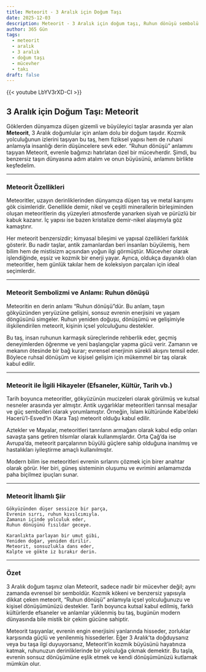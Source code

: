 ```yaml
---
title: Meteorit - 3 Aralık için Doğum Taşı
date: 2025-12-03
description: Meteorit - 3 Aralık için doğum taşı, Ruhun dönüşü sembolü. Bu özel taşın derin anlamını öğrenin.
author: 365 Gün
tags:
  - meteorit
  - aralık
  - 3 aralık
  - doğum taşı
  - mücevher
  - takı
draft: false
---
```


{{< youtube LbYV3rXD-CI >}}

## 3 Aralık için Doğum Taşı: Meteorit

Göklerden dünyamıza düşen gizemli ve büyüleyici taşlar arasında yer alan **Meteorit**, 3 Aralık doğumlular için anlam dolu bir doğum taşıdır. Kozmik yolculuğunun izlerini taşıyan bu taş, hem fiziksel yapısı hem de ruhani anlamıyla insanlığı derin düşüncelere sevk eder. “Ruhun dönüşü” anlamını taşıyan Meteorit, evrenle bağımızı hatırlatan özel bir mücevherdir. Şimdi, bu benzersiz taşın dünyasına adım atalım ve onun büyüsünü, anlamını birlikte keşfedelim.

---

### Meteorit Özellikleri

Meteoritler, uzayın derinliklerinden dünyamıza düşen taş ve metal karışımı gök cisimleridir. Genellikle demir, nikel ve çeşitli minerallerin birleşiminden oluşan meteoritlerin dış yüzeyleri atmosferde yanarken siyah ve pürüzlü bir kabuk kazanır. İç yapısı ise bazen kristalize demir-nikel alaşımıyla göz kamaştırır.

Her meteorit benzersizdir; kimyasal bileşimi ve yapısal özellikleri farklılık gösterir. Bu nadir taşlar, antik zamanlardan beri insanları büyülemiş, hem bilim hem de mistisizm açısından yoğun ilgi görmüştür. Mücevher olarak işlendiğinde, eşsiz ve kozmik bir enerji yayar. Ayrıca, oldukça dayanıklı olan meteoritler, hem günlük takılar hem de koleksiyon parçaları için ideal seçimlerdir.

---

### Meteorit Sembolizmi ve Anlamı: Ruhun dönüşü

Meteoritin en derin anlamı “Ruhun dönüşü”dür. Bu anlam, taşın gökyüzünden yeryüzüne gelişini, sonsuz evrenin enerjisini ve yaşam döngüsünü simgeler. Ruhun yeniden doğuşu, dönüşümü ve gelişimiyle ilişkilendirilen meteorit, kişinin içsel yolculuğunu destekler.

Bu taş, insan ruhunun karmaşık süreçlerinde rehberlik eder, geçmiş deneyimlerden öğrenme ve yeni başlangıçlar yapma gücü verir. Zamanın ve mekanın ötesinde bir bağ kurar; evrensel enerjinin sürekli akışını temsil eder. Böylece ruhsal dönüşüm ve kişisel gelişim için mükemmel bir taş olarak kabul edilir.

---

### Meteorit ile İlgili Hikayeler (Efsaneler, Kültür, Tarih vb.)

Tarih boyunca meteoritler, gökyüzünün mucizeleri olarak görülmüş ve kutsal nesneler arasında yer almıştır. Antik uygarlıklar meteoritleri tanrısal mesajlar ve güç sembolleri olarak yorumlamıştır. Örneğin, İslam kültüründe Kabe’deki Hacerü’l-Esved’in (Kara Taş) meteorit olduğu kabul edilir.

Aztekler ve Mayalar, meteoritleri tanrıların armağanı olarak kabul edip onları savaşta şans getiren tılsımlar olarak kullanmışlardır. Orta Çağ’da ise Avrupa’da, meteorit parçalarının büyülü güçlere sahip olduğuna inanılmış ve hastalıkları iyileştirme amaçlı kullanılmıştır.

Modern bilim ise meteoritleri evrenin sırlarını çözmek için birer anahtar olarak görür. Her biri, güneş sisteminin oluşumu ve evrimini anlamamızda paha biçilmez ipuçları sunar.

---

### Meteorit İlhamlı Şiir

```
Gökyüzünden düşer sessizce bir parça,
Evrenin sırrı, ruhun kıvılcımıyla.
Zamanın içinde yolculuk eder,
Ruhun dönüşünü fısıldar geceye.

Karanlıkta parlayan bir umut gibi,
Yeniden doğar, yeniden dirilir.
Meteorit, sonsuzlukla dans eder,
Kalpte ve gökte iz bırakır derin.
```

---

### Özet

3 Aralık doğum taşınız olan Meteorit, sadece nadir bir mücevher değil; aynı zamanda evrensel bir semboldür. Kozmik kökeni ve benzersiz yapısıyla dikkat çeken meteorit, “Ruhun dönüşü” anlamıyla içsel yolculuğunuzu ve kişisel dönüşümünüzü destekler. Tarih boyunca kutsal kabul edilmiş, farklı kültürlerde efsaneler ve anlamlar yüklenmiş bu taş, bugünün modern dünyasında bile mistik bir çekim gücüne sahiptir.

Meteorit taşıyanlar, evrenin engin enerjisini yanlarında hisseder, zorluklar karşısında güçlü ve yenilenmiş hissederler. Eğer 3 Aralık’ta doğduysanız veya bu taşa ilgi duyuyorsanız, Meteorit’in kozmik büyüsünü hayatınıza katmak, ruhunuzun derinliklerinde bir yolculuğa çıkmak demektir. Bu taşla, evrenin sonsuz dönüşümüne eşlik etmek ve kendi dönüşümünüzü kutlamak mümkün olur.